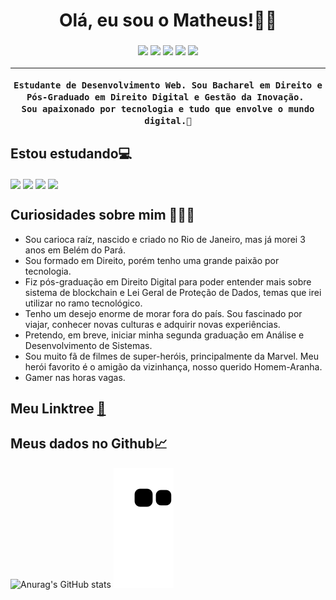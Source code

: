 <h1 align="center"> Olá, eu sou o Matheus!👋🏻

<h3 align="center">
  

<a href="https://instagram.com/matheusfelipetp" target="_blank"><img src="https://img.shields.io/badge/-Instagram-%23E4405F?style=for-the-badge&logo=instagram&logoColor=white" target="_blank"></a>
<a href="https://www.linkedin.com/in/matheusfelipetp" target="_blank"><img src="https://img.shields.io/badge/-LinkedIn-%230077B5?style=for-the-badge&logo=linkedin&logoColor=white" target="_blank"></a>
<a href = "mailto:matheusfelipetp@outlook.com"><img src="https://img.shields.io/badge/-Gmail-%23333?style=for-the-badge&logo=gmail&logoColor=white" target="_blank"></a>
<a href="https://www.twitch.tv/matheusfelipetp" target="_blank"><img src="https://img.shields.io/badge/Twitch-9146FF?style=for-the-badge&logo=twitch&logoColor=white" target="_blank"></a>
<a href="https://wa.me/5521987485529" target="_blank"><img src="https://img.shields.io/badge/WhatsApp-25D366?style=for-the-badge&logo=whatsapp&logoColor=white" target="_blank"></a> 
  
---

```
Estudante de Desenvolvimento Web. Sou Bacharel em Direito e Pós-Graduado em Direito Digital e Gestão da Inovação. 
Sou apaixonado por tecnologia e tudo que envolve o mundo digital.🤖
```
  
 ## Estou estudando💻
  <div style="display: inline_block">
  <img align="center" alt"HTML" height="30" width"40" src="https://cdn.jsdelivr.net/gh/devicons/devicon/icons/html5/html5-original.svg">
  <img align="center" alt"CSS" height="30" width"40" src="https://cdn.jsdelivr.net/gh/devicons/devicon/icons/css3/css3-original.svg">
  <img align="center" alt"Java" height="30" width"40" src="https://cdn.jsdelivr.net/gh/devicons/devicon/icons/javascript/javascript-original.svg">
  <img align="center" alt"React" height="30" width"40" src="https://cdn.jsdelivr.net/gh/devicons/devicon/icons/react/react-original-wordmark.svg">
  </div>  
                                                                                                                             
                                                                                                                                      
## Curiosidades sobre mim 👨🏼‍💻

- Sou carioca raíz, nascido e criado no Rio de Janeiro, mas já morei 3 anos em Belém do Pará.
- Sou formado em Direito, porém tenho uma grande paixão por tecnologia.
- Fiz pós-graduação em Direito Digital para poder entender mais sobre sistema de blockchain e Lei Geral de Proteção de Dados, temas que irei utilizar no ramo tecnológico.
- Tenho um desejo enorme de morar fora do país. Sou fascinado por viajar, conhecer novas culturas e adquirir novas experiências.
- Pretendo, em breve, iniciar minha segunda graduação em Análise e Desenvolvimento de Sistemas.
- Sou muito fã de filmes de super-heróis, principalmente da Marvel. Meu herói favorito é o amigão da vizinhança, nosso querido Homem-Aranha.
- Gamer nas horas vagas.
  

## Meu Linktree [:link:](https://linktr.ee/matheusfelipetp)
  
  
## Meus dados no Github📈
  
![Anurag's GitHub stats](https://github-readme-stats.vercel.app/api?username=matheusfelipetp&show_icons=true&theme=tokyonight)
![Snake animation](https://github.com/matheusfelipetp/matheusfelipetp/blob/output/github-contribution-grid-snake.svg)
